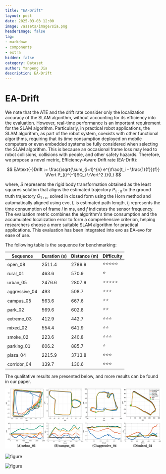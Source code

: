 ```yaml
---
title: "EA-Drift"
layout: post
date: 2025-03-03 12:00
image: /assets/image/sia.png
headerImage: false
tag:
- markdown
- components
- extra
hidden: false
category: Dataset
author: Yanpeng Jia
description: EA-Drift
---
```



# EA-Drift

We note that the ATE and the drift rate consider only the localization accuracy of the SLAM algorithm, without accounting for its efficiency into the evaluation. However, real-time performance is an important requirement for the SLAM algorithm. Particularly, in practical robot applications, the SLAM algorithm, as part of the robot system, coexists with other functional algorithms, requiring that its time consumption deployed on mobile computers or even embedded systems be fully considered when selecting the SLAM algorithm. This is because an occasional frame loss may lead to robot collisions, collisions with people, and other safety hazards. Therefore, we propose a novel metric, Efficiency-Aware Drift rate (EA-Drift): 

$$
EA\text{-}Drift := \frac{\sqrt{\sum_{i=1}^{n} e^{\frac{t_i - \frac{1}{f}}{f}} \lVert P_{i}^{-1}SQ_i \rVert^2 }}{L}
$$

where, $S$ represents the rigid body transformation obtained as the least squares solution that aligns the estimated trajectory $P_{1:n}$ to the ground truth trajectory $Q_{1:n}$, solved in closed form using the Horn method and automatically aligned using evo, $L$ is estimated path length, $t_i$ represents the time consumption of frame $i$ in ms, and $f$ indicates the sensor frequency. The evaluation metric combines the algorithm's time consumption and the accumulated localization error to form a comprehensive criterion, helping researchers choose a more suitable SLAM algorithm for practical applications. This evaluation has been integrated into evo as EA-evo for ease of use.

The following table is the sequence for benchmarking:

| Sequence     | Duration (s) | Distance (m) | Difficulty     |
|-------------|-------------|-------------|---------------|
| open_08     | 2511.4      | 2789.9      | ⭐⭐⭐⭐⭐       |
| rural_01    | 463.6       | 570.9       | ⭐      |
| urban_05    | 2476.6      | 2807.9      | ⭐⭐⭐⭐⭐       |
| aggressive_04 | 493       | 508.7       | ⭐⭐⭐       |
| campus_05   | 563.6       | 667.6       | ⭐⭐       |
| park_02     | 569.6       | 602.8       | ⭐⭐       |
| extreme_03  | 412.9       | 442.7       | ⭐⭐⭐       |
| mixed_02    | 554.4       | 641.9       | ⭐⭐       |
| smoke_02    | 223.6       | 240.8       | ⭐⭐⭐       |
| parking_01  | 606.2       | 885.7       | ⭐       |
| plaza_04    | 2215.9      | 3713.8      | ⭐⭐⭐       |
| corridor_04 | 139.7       | 130.6       | ⭐⭐⭐       |


The qualitative results are presented below, and more results can be found in our paper.

![figure](../../assets/image/figure11.png)

![figure](../../assets/image/figure12.png)

![figure](../../assets/image/figure13.png)
